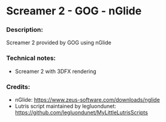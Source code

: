 # Screamer 2 - GOG - nGlide
### Description:
Screamer 2 provided by GOG using nGlide
### Technical notes:
- Screamer 2 with 3DFX rendering
### Credits:
- nGlide: https://www.zeus-software.com/downloads/nglide
- Lutris script maintained by legluondunet: https://github.com/legluondunet/MyLittleLutrisScripts
